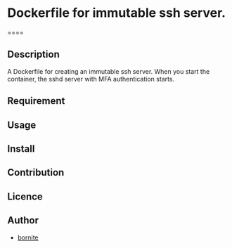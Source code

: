 # Dockerfile for immutable ssh server.
====

## Description
A Dockerfile for creating an immutable ssh server.
When you start the container, the sshd server with MFA authentication starts.

## Requirement

## Usage

## Install

## Contribution

## Licence

## Author

  - [bornite](https://github.com/bornite)

